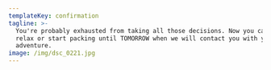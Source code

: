 ```yaml
---
templateKey: confirmation
tagline: >-
  You're probably exhausted from taking all those decisions. Now you can either
  relax or start packing until TOMORROW when we will contact you with your new
  adventure.
image: /img/dsc_0221.jpg
---
```


